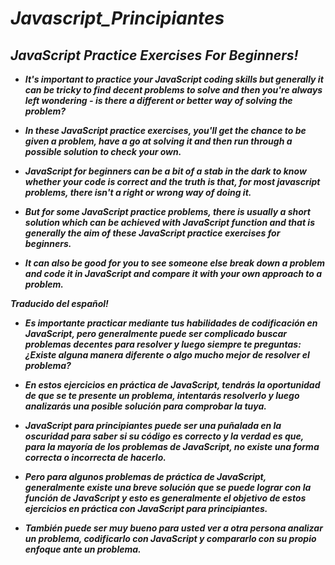 # **_Javascript_Principiantes_**

## **_JavaScript Practice Exercises For Beginners!_**

- **_It's important to practice your JavaScript coding skills but generally it can be tricky to find decent problems to solve and then you're always left wondering - is there a different or better way of solving the problem?_**

- **_In these JavaScript practice exercises, you'll get the chance to be given a problem, have a go at solving it and then run through a possible solution to check your own._**

- **_JavaScript for beginners can be a bit of a stab in the dark to know whether your code is correct and the truth is that, for most javascript problems, there isn't a right or wrong way of doing it._**

- **_But for some JavaScript practice problems, there is usually a short solution which can be achieved with JavaScript function and that is generally the aim of these JavaScript practice exercises for beginners._**

- **_It can also be good for you to see someone else break down a problem and code it in JavaScript and compare it with your own approach to a problem._**

**_Traducido del español!_**

- **_Es importante practicar mediante tus habilidades de codificación en JavaScript, pero  generalmente puede ser complicado buscar problemas decentes para resolver y luego siempre te preguntas: ¿Existe alguna manera diferente o algo mucho mejor de resolver el problema?_**

- **_En estos ejercicios en práctica de JavaScript, tendrás la oportunidad de que se te presente un problema, intentarás resolverlo y luego analizarás una posible solución para comprobar la tuya._**

- **_JavaScript para principiantes puede ser una puñalada en la oscuridad para saber si su código es correcto y la verdad es que, para la mayoría de los problemas de JavaScript, no existe una forma correcta o incorrecta de hacerlo._**

- **_Pero para algunos problemas de práctica de JavaScript, generalmente existe una breve solución que se puede lograr con la función de JavaScript y esto es generalmente el objetivo de estos ejercicios en práctica con JavaScript para principiantes._**

- **_También puede ser muy bueno para usted ver a otra persona analizar un problema, codificarlo con JavaScript y compararlo con su propio enfoque ante un problema._**
